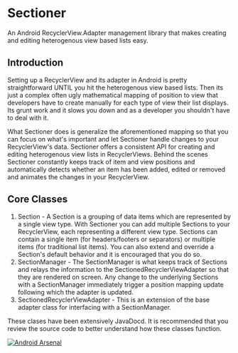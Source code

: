 # Sectioner
An Android RecyclerView.Adapter management library that makes creating and editing heterogenous view based lists easy. 

## Introduction
Setting up a RecyclerView and its adapter in Android is pretty straightforward UNTIL you hit the heterogenous view based lists. Then its just a complex often ugly mathematical mapping of position to view that developers have to create manually for each type of view their list displays. Its grunt work and it slows you down and as a developer you shouldn't have to deal with it. 

What Sectioner does is generalize the aforementioned mapping so that you can focus on what's important and let Sectioner handle changes to your RecyclerView's data. Sectioner offers a consistent API for creating and editing heterogenous view lists in RecyclerViews. Behind the scenes Sectioner constantly keeps track of item and view positions and automatically detects whether an item has been added, edited or removed and animates the changes in your RecyclerView. 

## Core Classes
1. Section - A Section is a grouping of data items which are represented by a single view type. With Sectioner you can add multiple Sections to your RecyclerView, each representing a different view type. Sections can contain a single item (for headers/footers or separators) or multiple items (for traditional list items). You can also extend and override a Section's default behavior and it is encouraged that you do so.
2. SectionManager - The SectionManager is what keeps track of Sections and relays the information to the SectionedRecyclerViewAdapter so that they are rendered on screen. Any change to the underlying Sections with a SectionManager immediately trigger a position mapping update following which the adapter is updated. 
3. SectionedRecyclerViewAdapter - This is an extension of the base adapter class for interfacing with a SectionManager.

These clases have been extensively JavaDocd. It is recommended that you review the source code to better understand how these classes function.

[![Android Arsenal](https://img.shields.io/badge/Android%20Arsenal-Sectioner-green.svg?style=true)](https://android-arsenal.com/details/1/4079)
